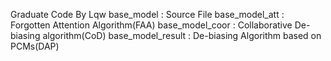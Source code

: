 Graduate Code By Lqw
base_model :  Source File
base_model_att : Forgotten Attention Algorithm(FAA)
base_model_coor :  Collaborative De-biasing algorithm(CoD)
base_model_result : De-biasing Algorithm based on PCMs(DAP)
